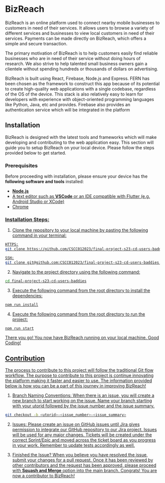 # BizReach

  

BizReach is an online platform used to connect nearby mobile businesses to customers in need of their services. It allows users to browse a variety of different services and businesses to view local customers in need of their services. Payments can be made directly on BizReach, which offers a simple and secure transaction.

The primary motivation of BizReach is to help customers easily find reliable businesses who are in need of their service without doing hours of research. We also strive to help talented small business owners gain a clientele without spending hundreds or thousands of dollars on advertising. 

BizReach is built using React, Firebase, Node.js and Express. FERN has been chosen as the framework to construct this app because of its potential to create high-quality web applications with a single codebase, regardless of the OS of the device. This stack is also relatively easy to learn for developers with experience with object-oriented programming languages like Python, Java, etc and provides. Firebase also provides an authentication service which will be integrated in the platform 

  

## Installation

BizReach is designed with the latest tools and frameworks which will make developing and contributing to the web application easy.
This section will guide you to setup BizReach on your local device. Please follow the steps provided below to get started.

### Prerequisites
Before proceeding with installation, please ensure your device has the **following software and tools** installed:

* **[<u>Node.js](https://nodejs.org/en/download)**
* A text editor such as **[VSCode](https://code.visualstudio.com/Download)** or an IDE compatible with Flutter (e.g. Android Studio or XCode)
* Chrome

### Installation Steps: 
1. Clone the repository to your local machine by pasting the following command in your terminal:
```bash
HTTPS:
git clone https://github.com/CSCC012023/final-project-s23-cd-users-baddies.git

SSH:
git clone git@github.com:CSCC012023/final-project-s23-cd-users-baddies.git
```

2.  Navigate to the project directory using the following command:
```bash
cd final-project-s23-cd-users-baddies
```

3. Execute the following command from the root directory to install the dependencies:
```bash
npm run install
```

4. Execute the following command from the root directory to run the project:
```bash
npm run start
```

There you go! You now have BizReach running on your local machine. Good Coding!


## Contribution

The process to contribute to this project will follow the traditional [Git flow](https://www.atlassian.com/git/tutorials/comparing-workflows/gitflow-workflow)  workflow. The purpose to contribute to this project is continue innovating the platform making it faster and easier to use. The information provided below is how you can be a part of this journey in improving BizReach!

1. <u>Branch Naming Conventions:</u>
When there is an issue, you will create a new branch to start working on the issue. 
Name your branch starting with your utorid followed by the issue number and the issue summary. 
```bash
git checkout -b <utorid>-<issue_number>-<issue_summary>
```
2. <u>Issues:</u>
Please create an issue on GitHub issues until Jira gives permission to integrate our GitHub repository to our Jira project. Issues will be used for any major changes. Tickets will be created under the correct Sprint/Epic and moved across the ticket board as you progress in your work. Remember to update tests accordingly as well.

3. <u>Finished the Issue?</u>
When you believe you have resolved the issue, submit your changes for a pull request. Once it has been reviewed by other contributors and the request has been approved, please proceed with **Squash and Merge** option into the main branch. Congrats! You are now a contributor to BizReach! 
